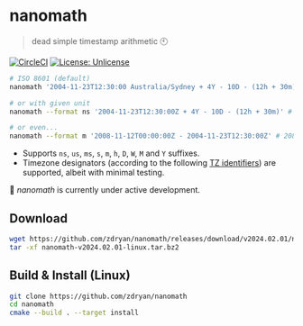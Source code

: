 # nanomath
> dead simple timestamp arithmetic :clock10:

[![CircleCI](https://dl.circleci.com/status-badge/img/gh/zdryan/nanomath/tree/main.svg?style=shield)](https://dl.circleci.com/status-badge/redirect/gh/zdryan/nanomath/tree/main)
[![License: Unlicense](https://img.shields.io/badge/license-Unlicense-blue.svg)]()

```bash
# ISO 8601 (default)
nanomath '2004-11-23T12:30:00 Australia/Sydney + 4Y - 10D - (12h + 30m)' # 2008-11-11T13:00:00Z

# or with given unit
nanomath --format ns '2004-11-23T12:30:00Z + 4Y - 10D - (12h + 30m)' # 1226448000000000000ns

# or even...
nanomath --format m '2008-11-12T00:00:00Z - 2004-11-23T12:30:00Z' # 2087250m
```

- Supports `ns`, `us`, `ms`, `s`, `m`, `h`, `D`, `W`, `M` and `Y` suffixes.
- Timezone designators (according to the following [TZ identifiers](https://en.wikipedia.org/wiki/List_of_tz_database_time_zones)) are supported, albeit with minimal testing.

:wrench: *nanomath* is currently under active development. 

## Download
```bash
wget https://github.com/zdryan/nanomath/releases/download/v2024.02.01/nanomath-v2024.02.01-linux.tar.bz2
tar -xf nanomath-v2024.02.01-linux.tar.bz2
```

## Build & Install (Linux)
```bash
git clone https://github.com/zdryan/nanomath
cd nanomath
cmake --build . --target install
```
